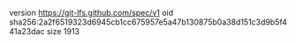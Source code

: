 version https://git-lfs.github.com/spec/v1
oid sha256:2a2f6519323d6945cb1cc675957e5a47b130875b0a38d151c3d9b5f441a23dac
size 1913
